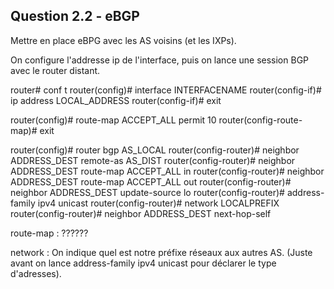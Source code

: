 ## Question 2.2 - eBGP

Mettre en place eBPG avec les AS voisins (et les IXPs).

On configure l'addresse ip de l'interface, puis on lance une session BGP avec le router distant.

router# conf t
router(config)# interface INTERFACENAME
router(config-if)# ip address LOCAL_ADDRESS
router(config-if)# exit

router(config)# route-map ACCEPT_ALL permit 10
router(config-route-map)# exit

router(config)# router bgp AS_LOCAL
router(config-router)# neighbor ADDRESS_DEST remote-as AS_DIST
router(config-router)# neighbor ADDRESS_DEST route-map ACCEPT_ALL in
router(config-router)# neighbor ADDRESS_DEST route-map ACCEPT_ALL out
router(config-router)# neighbor ADDRESS_DEST update-source lo
router(config-router)# address-family ipv4 unicast
router(config-router)# network LOCALPREFIX
router(config-router)# neighbor ADDRESS_DEST next-hop-self


route-map : ??????

network : On indique quel est notre préfixe réseaux aux autres AS. (Juste avant on lance address-family ipv4 unicast pour déclarer le type d'adresses).